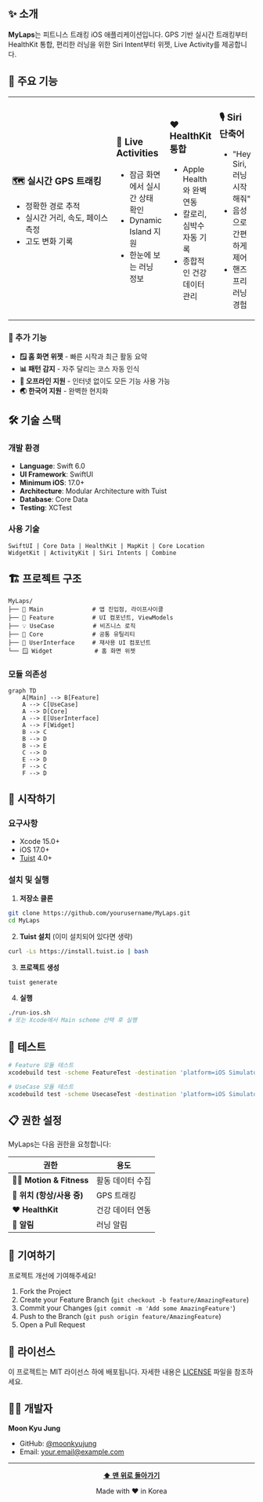 ## ✨ 소개

**MyLaps**는 피트니스 트래킹 iOS 애플리케이션입니다. GPS 기반 실시간 트래킹부터 HealthKit 통합, 편리한 러닝을 위한 Siri Intent부터 위젯, Live Activity를 제공합니다.

## 🎯 주요 기능

<table>
<td width="100%">

### 🗺️ 실시간 GPS 트래킹
- 정확한 경로 추적
- 실시간 거리, 속도, 페이스 측정
- 고도 변화 기록

</td>
<td width="100%">

### 📱 Live Activities
- 잠금 화면에서 실시간 상태 확인
- Dynamic Island 지원
- 한눈에 보는 러닝 정보

</td>
<td width="100%">

### ❤️ HealthKit 통합
- Apple Health와 완벽 연동
- 칼로리, 심박수 자동 기록
- 종합적인 건강 데이터 관리

</td>
<td width="100%">

### 🎙️ Siri 단축어
- "Hey Siri, 러닝 시작해줘"
- 음성으로 간편하게 제어
- 핸즈프리 러닝 경험

</td>
</table>

### 🌟 추가 기능

- **🪟 홈 화면 위젯** - 빠른 시작과 최근 활동 요약
- **📊 패턴 감지** - 자주 달리는 코스 자동 인식
- **💾 오프라인 지원** - 인터넷 없이도 모든 기능 사용 가능
- **🌏 한국어 지원** - 완벽한 현지화

## 🛠 기술 스택

### 개발 환경
- **Language**: Swift 6.0
- **UI Framework**: SwiftUI
- **Minimum iOS**: 17.0+
- **Architecture**: Modular Architecture with Tuist
- **Database**: Core Data
- **Testing**: XCTest

### 사용 기술
```
SwiftUI | Core Data | HealthKit | MapKit | Core Location
WidgetKit | ActivityKit | Siri Intents | Combine
```

## 🏗 프로젝트 구조

```
MyLaps/
├── 📱 Main              # 앱 진입점, 라이프사이클
├── 🎨 Feature           # UI 컴포넌트, ViewModels
├── 💡 UseCase           # 비즈니스 로직
├── 🔧 Core              # 공통 유틸리티
├── 🎯 UserInterface     # 재사용 UI 컴포넌트
└── 🪟 Widget            # 홈 화면 위젯
```

### 모듈 의존성
```mermaid
graph TD
    A[Main] --> B[Feature]
    A --> C[UseCase]
    A --> D[Core]
    A --> E[UserInterface]
    A --> F[Widget]
    B --> C
    B --> D
    B --> E
    C --> D
    E --> D
    F --> C
    F --> D
```

## 🚀 시작하기

### 요구사항
- Xcode 15.0+
- iOS 17.0+
- [Tuist](https://tuist.io) 4.0+

### 설치 및 실행

1. **저장소 클론**
```bash
git clone https://github.com/yourusername/MyLaps.git
cd MyLaps
```

2. **Tuist 설치** (이미 설치되어 있다면 생략)
```bash
curl -Ls https://install.tuist.io | bash
```

3. **프로젝트 생성**
```bash
tuist generate
```

4. **실행**
```bash
./run-ios.sh
# 또는 Xcode에서 Main scheme 선택 후 실행
```

## 🧪 테스트

```bash
# Feature 모듈 테스트
xcodebuild test -scheme FeatureTest -destination 'platform=iOS Simulator,name=iPhone 15'

# UseCase 모듈 테스트  
xcodebuild test -scheme UsecaseTest -destination 'platform=iOS Simulator,name=iPhone 15'
```

## 📋 권한 설정

MyLaps는 다음 권한을 요청합니다:

| 권한 | 용도 |
|------|------|
| 🏃‍♂️ **Motion & Fitness** | 활동 데이터 수집 |
| 📍 **위치 (항상/사용 중)** | GPS 트래킹 |
| ❤️ **HealthKit** | 건강 데이터 연동 |
| 🔔 **알림** | 러닝 알림 |

## 🤝 기여하기

프로젝트 개선에 기여해주세요!

1. Fork the Project
2. Create your Feature Branch (`git checkout -b feature/AmazingFeature`)
3. Commit your Changes (`git commit -m 'Add some AmazingFeature'`)
4. Push to the Branch (`git push origin feature/AmazingFeature`)
5. Open a Pull Request

## 📝 라이선스

이 프로젝트는 MIT 라이선스 하에 배포됩니다. 자세한 내용은 [LICENSE](LICENSE) 파일을 참조하세요.

## 👨‍💻 개발자

**Moon Kyu Jung**
- GitHub: [@moonkyujung](https://github.com/moonkyujung)
- Email: your.email@example.com

---

<div align="center">
  
**[⬆ 맨 위로 돌아가기](#-mylaps)**

Made with ❤️ in Korea

</div>
